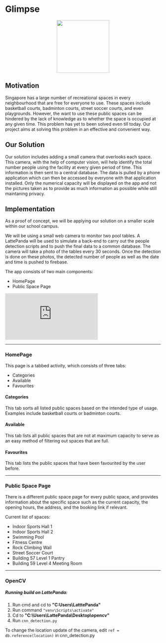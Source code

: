 # Glimpse

<p align="center">
<img src="https://github.com/The313/Glimpse/blob/master/Images/glimpsegif.gif" height="170">
</p>

## Motivation

Singapore has a large number of recreational spaces in every neighbourhood that are free for everyone to use. These spaces include basketball courts, badminton courts, street soccer courts, and even playgrounds. However, the want to use these public spaces can be hindered by the lack of knowledge as to whether the space is occupied at any given time. This problem has yet to been solved even till today. Our project aims at solving this problem in an effective and convenient way.


## Our Solution

Our solution includes adding a small camera that overlooks each space. This camera, with the help of computer vision, will help identify the total number people using the facility at every given period of time. This information is then sent to a central database. The data is pulled by a phone application which can then be accessed by everyone with that application installed. Only the numerical capacity will be displayed on the app and not the pictures taken as to provide as much information as possible while still maintaning privacy.


## Implementation

As a proof of concept, we will be applying our solution on a smaller scale within our school campus. 

We will be using a small web camera to monitor two pool tables. A LattePanda will be used to simulate a back-end to carry out the people detection scripts and to push the final data to a common database. The camera will take a photo of the tables every 30 seconds. Once the detection is done on these photos, the detected number of people as well as the date and time is pushed to firebase.

The app consists of two main components:
- HomePage
- Public Space Page



![Poster](https://github.com/The313/Glimpse/blob/master/Images/50001Team1-8.pdf)


---
### HomePage

This page is a tabbed activity, which consists of three tabs:
- Categories
- Available
- Favourites

#### Categories

This tab sorts all listed public spaces based on the intended type of usage. Examples include basketball courts or badminton courts.


#### Available

This tab lists all public spaces that are not at maximum capacity to serve as an easy method of filtering out spaces that are full.

#### Favourites

This tab lists the public spaces that have been favourited by the user before.

---

### Public Space Page

There is a different public space page for every public space, and provides information about the specific space such as the current capacity, the opening hours, the address, and the booking link if relevant.

Current list of spaces:

* Indoor Sports Hall 1
* Indoor Sports Hall 2
* Swimming Pool
* Fitness Centre
* Rock Climbing Wall
* Street Soccer Court
* Building 57 Level 1 Pantry
* Building 59 Level 4 Meeting Room


---

### OpenCV

##### Running build on LattePanda:

1. Run cmd and cd to <b> "C:Users\LatttePanda" </b>
2. Run command ``` "venv\Scripts\activate" ```
3. Cd to <b> "C:\Users\LattePanda\Desktop\opencv" </b>
4. Run ``` cnn_detection.py ```


To change the location update of the camera, edit ``` ref = db.reference(location) ``` in cnn_detection.py



